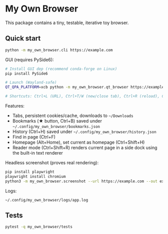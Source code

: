 # My Own Browser

This package contains a tiny, testable, iterative toy browser.

## Quick start

```bash
python -m my_own_browser.cli https://example.com
```

GUI (requires PySide6):

```bash
# Install GUI dep (recommend conda-forge on Linux)
pip install PySide6

# Launch (Wayland-safe)
QT_QPA_PLATFORM=xcb python -m my_own_browser.qt_browser https://example.com

# Shortcuts: Ctrl+L (URL), Ctrl+T/W (new/close tab), Ctrl+R (reload), Ctrl+B (bookmarks), Ctrl+H (history), Ctrl+F (find)
```

Features:
- Tabs, persistent cookies/cache, downloads to `~/Downloads`
- Bookmarks (★ button, Ctrl+B) saved under `~/.config/my_own_browser/bookmarks.json`
- History (Ctrl+H) saved under `~/.config/my_own_browser/history.json`
- Find in page (Ctrl+F)
- Homepage (Alt+Home), set current as homepage (Ctrl+Shift+H)
- Reader mode (Ctrl+Shift+R) renders current page in a side dock using the built-in text renderer

Headless screenshot (proves real rendering):

```bash
pip install playwright
playwright install chromium
python3 -m my_own_browser.screenshot --url https://example.com --out example_screenshot.png --full-page
```

Logs:

```text
~/.config/my_own_browser/logs/app.log
```

## Tests

```bash
pytest -q my_own_browser/tests
```


